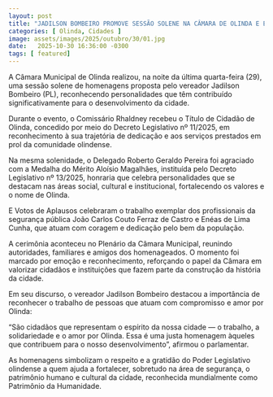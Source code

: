 ```yaml
---
layout: post
title: "JADILSON BOMBEIRO PROMOVE SESSÃO SOLENE NA CÂMARA DE OLINDA E ENTREGA HONRARIAS AO DELEGADO ROBERTO GERALDO E COMISSÁRIO RHALDNEY"
categories: [ Olinda, Cidades ]
image: assets/images/2025/outubro/30/01.jpg
date:   2025-10-30 16:36:00 -0300
tags: [ featured]
---
```

A Câmara Municipal de Olinda realizou, na noite da última quarta-feira (29), uma sessão solene de homenagens proposta pelo vereador Jadilson Bombeiro (PL), reconhecendo personalidades que têm contribuído significativamente para o desenvolvimento da cidade.

Durante o evento, o Comissário Rhaldney recebeu o Título de Cidadão de Olinda, concedido por meio do Decreto Legislativo nº 11/2025, em reconhecimento à sua trajetória de dedicação e aos serviços prestados em prol da comunidade olindense.

Na mesma solenidade, o Delegado Roberto Geraldo Pereira foi agraciado com a Medalha do Mérito Aloísio Magalhães, instituída pelo Decreto Legislativo nº 13/2025, honraria que celebra personalidades que se destacam nas áreas social, cultural e institucional, fortalecendo os valores e o nome de Olinda.

E Votos de Aplausos celebraram o trabalho exemplar dos profissionais da segurança pública João Carlos Couto Ferraz de Castro e Enéas de Lima Cunha, que atuam com coragem e dedicação pelo bem da população.

A cerimônia aconteceu no Plenário da Câmara Municipal, reunindo autoridades, familiares e amigos dos homenageados. O momento foi marcado por emoção e reconhecimento, reforçando o papel da Câmara em valorizar cidadãos e instituições que fazem parte da construção da história da cidade.

Em seu discurso, o vereador Jadilson Bombeiro destacou a importância de reconhecer o trabalho de pessoas que atuam com compromisso e amor por Olinda:

“São cidadãos que representam o espírito da nossa cidade — o trabalho, a solidariedade e o amor por Olinda. Essa é uma justa homenagem àqueles que contribuem para o nosso desenvolvimento”, afirmou o parlamentar.

As homenagens simbolizam o respeito e a gratidão do Poder Legislativo olindense a quem ajuda a fortalecer, sobretudo na área de segurança, o patrimônio humano e cultural da cidade, reconhecida mundialmente como Patrimônio da Humanidade.
